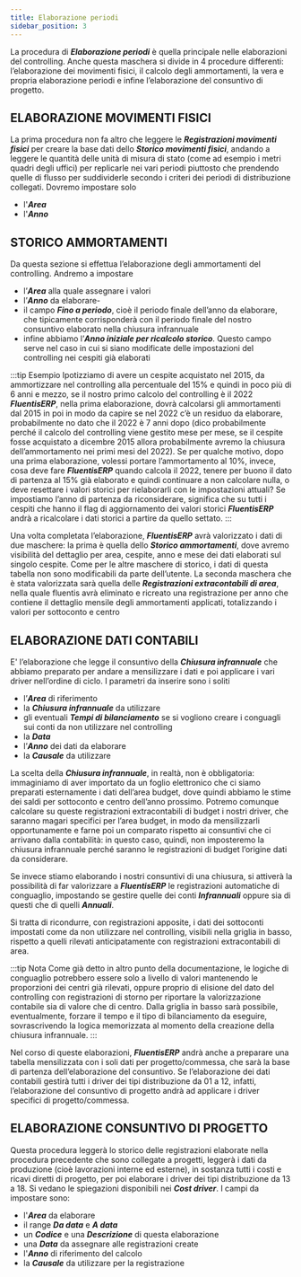 ```yaml
---
title: Elaborazione periodi 
sidebar_position: 3
--- 
```


La procedura di ***Elaborazione periodi*** è quella principale nelle elaborazioni del controlling. Anche questa maschera si divide in 4 procedure differenti: l’elaborazione dei movimenti fisici, il calcolo degli ammortamenti, la vera e propria elaborazione periodi e infine l’elaborazione del consuntivo di progetto.

## ELABORAZIONE MOVIMENTI FISICI
La prima procedura non fa altro che leggere le ***Registrazioni movimenti fisici*** per creare la base dati dello ***Storico movimenti fisici***, andando a leggere le quantità delle unità di misura di stato (come ad esempio i metri quadri degli uffici) per replicarle nei vari periodi piuttosto che prendendo quelle di flusso per suddividerle secondo i criteri dei periodi di distribuzione collegati. Dovremo impostare solo
- l'***Area***
- l'***Anno***

## STORICO AMMORTAMENTI
Da questa sezione si effettua l’elaborazione degli ammortamenti del controlling. Andremo a impostare 
- l’***Area*** alla quale assegnare i valori
- l’***Anno*** da elaborare-
- il campo ***Fino a periodo***, cioè il periodo finale dell’anno da elaborare, che tipicamente corrisponderà con il periodo finale del nostro consuntivo elaborato nella chiusura infrannuale
- infine abbiamo l’***Anno iniziale per ricalcolo storico***. Questo campo serve nel caso in cui si siano modificate delle impostazioni del controlling nei cespiti già elaborati

:::tip Esempio
Ipotizziamo di avere un cespite acquistato nel 2015, da ammortizzare nel controlling alla percentuale del 15% e quindi in poco più di 6 anni e mezzo, se il nostro primo calcolo del controlling è il 2022 ***FluentisERP***, nella prima elaborazione, dovrà calcolarsi gli ammortamenti dal 2015 in poi in modo da capire se nel 2022 c’è un residuo da elaborare, probabilmente no dato che il 2022 è 7 anni dopo (dico probabilmente perché il calcolo del controlling viene gestito mese per mese, se il cespite fosse acquistato a dicembre 2015 allora probabilmente avremo la chiusura dell’ammortamento nei primi mesi del 2022). Se per qualche motivo, dopo una prima elaborazione, volessi portare l’ammortamento al 10%, invece, cosa deve fare ***FluentisERP*** quando calcola il 2022, tenere per buono il dato di partenza al 15% già elaborato e quindi continuare a non calcolare nulla, o deve resettare i valori storici per rielaborarli con le impostazioni attuali? Se impostiamo l’anno di partenza da riconsiderare, significa che su tutti i cespiti che hanno il flag di aggiornamento dei valori storici ***FluentisERP*** andrà a ricalcolare i dati storici a partire da quello settato.
:::

Una volta completata l’elaborazione, ***FluentisERP*** avrà valorizzato i dati di due maschere: la prima è quella dello ***Storico ammortamenti***, dove avremo visibilità del dettaglio per area, cespite, anno e mese dei dati elaborati sul singolo cespite. Come per le altre maschere di storico, i dati di questa tabella non sono modificabili da parte dell’utente. La seconda maschera che è stata valorizzata sarà quella delle ***Registrazioni extracontabili di area***, nella quale fluentis avrà eliminato e ricreato una registrazione per anno che contiene il dettaglio mensile degli ammortamenti applicati, totalizzando i valori per sottoconto e centro


## ELABORAZIONE DATI CONTABILI
E' l’elaborazione che legge il consuntivo della ***Chiusura infrannuale*** che abbiamo preparato per andare a mensilizzare i dati e poi applicare i vari driver nell’ordine di ciclo. I parametri da inserire sono i soliti
- l’***Area*** di riferimento
- la ***Chiusura infrannuale*** da utilizzare
- gli eventuali ***Tempi di bilanciamento*** se si vogliono creare i conguagli sui conti da non utilizzare nel controlling
- la ***Data*** 
- l’***Anno*** dei dati da elaborare
- la ***Causale*** da utilizzare

La scelta della ***Chiusura infrannuale***, in realtà, non è obbligatoria: immaginiamo di aver importato da un foglio elettronico che ci siamo preparati esternamente i dati dell’area budget, dove quindi abbiamo le stime dei saldi per sottoconto e centro dell’anno prossimo. Potremo comunque calcolare su queste registrazioni extracontabili di budget i nostri driver, che saranno magari specifici per l’area budget, in modo da mensilizzarli opportunamente e farne poi un comparato rispetto ai consuntivi che ci arrivano dalla contabilità: in questo caso, quindi, non imposteremo la chiusura infrannuale perché saranno le registrazioni di budget l’origine dati da considerare.

Se invece stiamo elaborando i nostri consuntivi di una chiusura, si attiverà la possibilità di far valorizzare a ***FluentisERP*** le registrazioni automatiche di conguaglio, impostando se gestire quelle dei conti ***Infrannuali*** oppure sia di questi che di quelli ***Annuali***.

Si tratta di ricondurre, con registrazioni apposite, i dati dei sottoconti impostati come da non utilizzare nel controlling, visibili nella griglia in basso, rispetto a quelli rilevati anticipatamente con registrazioni extracontabili di area. 

:::tip Nota
Come già detto in altro punto della documentazione, le logiche di conguaglio potrebbero essere solo a livello di valori mantenendo le proporzioni dei centri già rilevati, oppure proprio di elisione del dato del controlling con registrazioni di storno per riportare la valorizzazione contabile sia di valore che di centro. Dalla griglia in basso sarà possibile, eventualmente, forzare il tempo e il tipo di bilanciamento da eseguire, sovrascrivendo la logica memorizzata al momento della creazione della chiusura infrannuale.
:::

Nel corso di queste elaborazioni, ***FluentisERP*** andrà anche a preparare una tabella mensilizzata con i soli dati per progetto/commessa, che sarà la base di partenza dell’elaborazione del consuntivo. Se l’elaborazione dei dati contabili gestirà tutti i driver dei tipi distribuzione da 01 a 12, infatti, l’elaborazione del consuntivo di progetto andrà ad applicare i driver specifici di progetto/commessa.

## ELABORAZIONE CONSUNTIVO DI PROGETTO
Questa procedura leggerà lo storico delle registrazioni elaborate nella procedura precedente che sono collegate a progetti, leggerà i dati da produzione (cioè lavorazioni interne ed esterne), in sostanza tutti i costi e ricavi diretti di progetto, per poi elaborare i driver dei tipi distribuzione da 13 a 18. Si vedano le spiegazioni disponibili nei ***Cost driver***. I campi da impostare sono:

- l'***Area*** da elaborare
- il range ***Da data*** e ***A data***
- un ***Codice*** e una ***Descrizione*** di questa elaborazione
- una ***Data*** da assegnare alle registrazioni create
- l'***Anno*** di riferimento del calcolo
- la ***Causale*** da utilizzare per la registrazione



